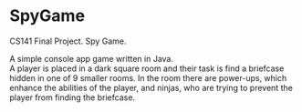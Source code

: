 # SpyGame
CS141 Final Project.  Spy Game.


A simple console app game written in Java.  
A player is placed in a dark square room and their task is find a briefcase hidden in one of 9 smaller rooms.
In the room there are power-ups, which enhance the abilities of the player, and ninjas, who are trying to prevent the player from finding the briefcase.

